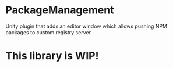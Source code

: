 # PackageManagement
Unity plugin that adds an editor window which allows pushing NPM packages to custom registry server. 

# This library is WIP!

